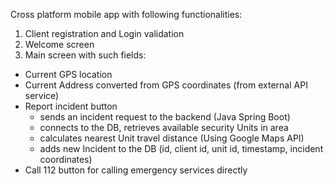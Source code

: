 

Cross platform mobile app with following functionalities:

1) Client registration and Login validation
2) Welcome screen
3) Main screen with such fields:
  * Current GPS location
  * Current Address converted from GPS coordinates (from external API service)
  * Report incident button 
    - sends an incident request to the backend (Java Spring Boot) 
    - connects to the DB, retrieves available security Units in area
    - calculates nearest Unit travel distance (Using Google Maps API)
    - adds new Incident to the DB (id, client id, unit id, timestamp, incident coordinates)
  * Call 112 button for calling emergency services directly
